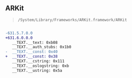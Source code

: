 ## ARKit

> `/System/Library/Frameworks/ARKit.framework/ARKit`

```diff

-631.5.7.0.0
+631.6.0.0.0
   __TEXT.__text: 0xb08
   __TEXT.__auth_stubs: 0x1b0
-  __TEXT.__const: 0x40
+  __TEXT.__const: 0x38
   __TEXT.__cstring: 0x111
   __TEXT.__oslogstring: 0xb
   __TEXT.__ustring: 0x5a

```
